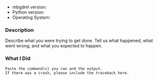 * mbgdml version:
* Python version:
* Operating System:

### Description
Describe what you were trying to get done.
Tell us what happened, what went wrong, and what you expected to happen.

### What I Did
```
Paste the command(s) you ran and the output.
If there was a crash, please include the traceback here.
```
